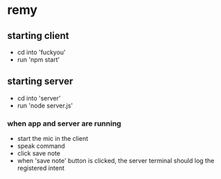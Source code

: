 # remy

## starting client
- cd into 'fuckyou'
- run 'npm start'

## starting server 
- cd into 'server'
- run 'node server.js'

### when app and server are running 
- start the mic in the client
- speak command 
- click save note 
- when 'save note' button is clicked, the server terminal should log the registered intent
